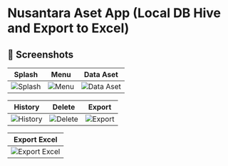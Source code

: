 # Nusantara Aset App (Local DB Hive and Export to Excel)

## 📸 Screenshots

| Splash | Menu | Data Aset |
|------|-------|------|
| ![Splash](https://github.com/user-attachments/assets/4fb896ad-6d67-4acf-9111-4ea0c683de20) | ![Menu](https://github.com/user-attachments/assets/3dea9797-621f-4af0-8fbf-51e472d4d50a) | ![Data Aset](https://github.com/user-attachments/assets/981a3d26-0df1-484f-bb32-bee07acd842a) |

| History | Delete | Export |
|------|-------|------|
| ![History](https://github.com/user-attachments/assets/7cb9a7c7-1b7f-4fd4-a975-24d729cee9ec) | ![Delete](https://github.com/user-attachments/assets/a6cb6d8f-d074-44eb-a863-d63fc551e2d3) | ![Export](https://github.com/user-attachments/assets/c47c8b94-60f2-47aa-a681-dcb8fe21d135) |

| Export Excel |
|------|
| ![Export Excel](https://github.com/user-attachments/assets/528b53f6-afd3-4a9f-bb1d-dc768c919712) |


